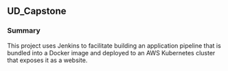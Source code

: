 ## UD_Capstone

### Summary
This project uses Jenkins to facilitate building an application pipeline that is bundled into a Docker image and deployed to an AWS Kubernetes cluster that exposes it as a website.

